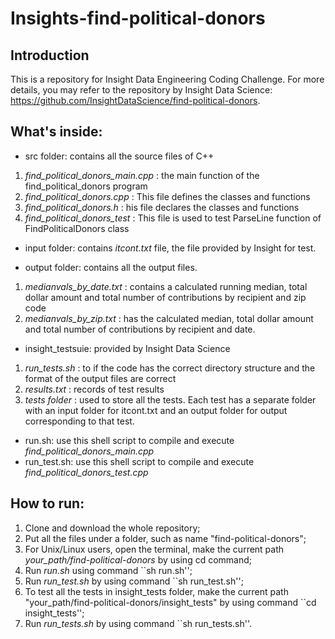 # Insights-find-political-donors

## Introduction 

This is a repository for Insight Data Engineering Coding Challenge. For more details, you may refer to the repository by Insight Data Science: https://github.com/InsightDataScience/find-political-donors.

## What's inside:
* src folder: contains all the source files of C++
1. *find_political_donors_main.cpp* : the main function of the find_political_donors program
2. *find_political_donors.cpp* : This file defines the classes and functions
3. *find_political_donors.h* : his file declares the classes and functions
4. *find_political_donors_test* : This file is used to test ParseLine function of FindPoliticalDonors class

* input folder: contains *itcont.txt* file, the file provided by Insight for test.

* output folder: contains all the output files.
1. *medianvals_by_date.txt* : contains a calculated running median, total dollar amount and total number of contributions by recipient and zip code
2. *medianvals_by_zip.txt* : has the calculated median, total dollar amount and total number of contributions by recipient and date.

* insight_testsuie: provided by Insight Data Science
1. *run_tests.sh* : to if the code has the correct directory structure and the format of the output files are correct
2. *results.txt* : records of test results
3. *tests folder* : used to store all the tests. Each test has a separate folder with an input folder for itcont.txt and an output folder for output corresponding to that test.

* run.sh: use this shell script to compile and execute *find_political_donors_main.cpp*
* run_test.sh: use this shell script to compile and execute *find_political_donors_test.cpp*

## How to run:
1. Clone and download the whole repository;
2. Put all the files under a folder, such as name "find-political-donors";
3. For Unix/Linux users, open the terminal, make the current path *your_path/find-political-donors* by using cd command;
4. Run *run.sh* using command ``sh run.sh'';
5. Run *run_test.sh* by using command ``sh run_test.sh'';
6. To test all the tests in insight_tests folder, make the current path "your_path/find-political-donors/insight_tests" by using command ``cd insight_tests'';
7. Run *run_tests.sh* by using command ``sh run_tests.sh''.
